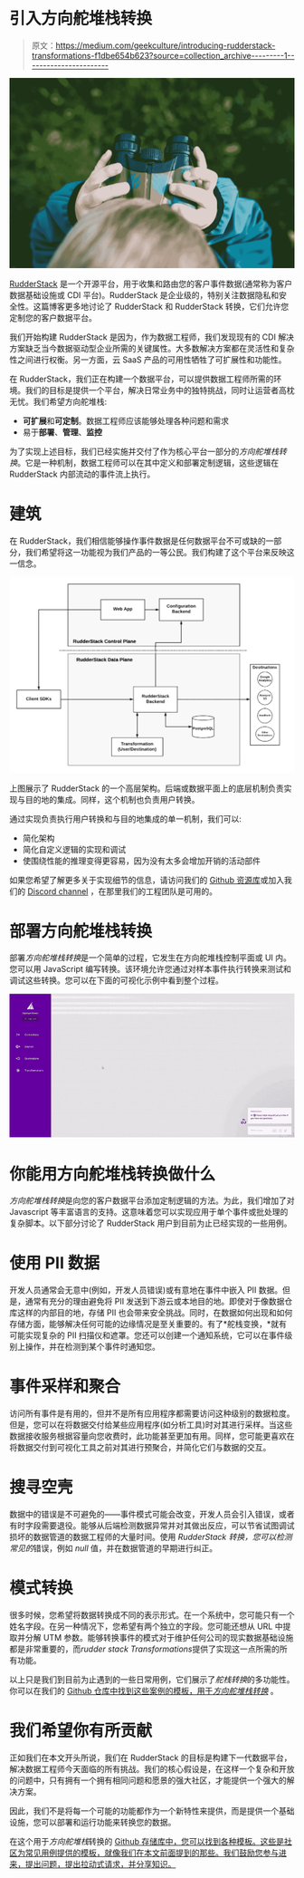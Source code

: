 # 引入方向舵堆栈转换

> 原文：<https://medium.com/geekculture/introducing-rudderstack-transformations-f1dbe654b623?source=collection_archive---------1----------------------->

![](img/72db5321f7fc79d27f2fda06e54e8bf4.png)

[RudderStack](http://rudderstack.com) 是一个开源平台，用于收集和路由您的客户事件数据(通常称为客户数据基础设施或 CDI 平台)。RudderStack 是企业级的，特别关注数据隐私和安全性。这篇博客更多地讨论了 RudderStack 和 RudderStack 转换，它们允许您定制您的客户数据平台。

我们开始构建 RudderStack 是因为，作为数据工程师，我们发现现有的 CDI 解决方案缺乏当今数据驱动型企业所需的关键属性。大多数解决方案都在灵活性和复杂性之间进行权衡。另一方面，云 SaaS 产品的可用性牺牲了可扩展性和功能性。

在 RudderStack，我们正在构建一个数据平台，可以提供数据工程师所需的环境。我们的目标是提供一个平台，解决日常业务中的独特挑战，同时让运营者高枕无忧。我们希望方向舵堆栈:

*   **可扩展**和**可定制**。数据工程师应该能够处理各种问题和需求
*   易于**部署**、**管理**、**监控**

为了实现上述目标，我们已经实施并交付了作为核心平台一部分的*方向舵堆栈转换*。它是一种机制，数据工程师可以在其中定义和部署定制逻辑，这些逻辑在 RudderStack 内部流动的事件流上执行。

# 建筑

在 RudderStack，我们相信能够操作事件数据是任何数据平台不可或缺的一部分，我们希望将这一功能视为我们产品的一等公民。我们构建了这个平台来反映这一信念。

![](img/88c73f867cceb3b196f8a1c1e1e7af51.png)

上图展示了 RudderStack 的一个高层架构。后端或数据平面上的底层机制负责实现与目的地的集成。同样，这个机制也负责用户转换。

通过实现负责执行用户转换和与目的地集成的单一机制，我们可以:

*   简化架构
*   简化自定义逻辑的实现和调试
*   使围绕性能的推理变得更容易，因为没有太多会增加开销的活动部件

如果您希望了解更多关于实现细节的信息，请访问我们的 [Github 资源库](https://github.com/rudderlabs/rudder-server)或加入我们的 [Discord channel](https://discordapp.com/invite/xNEdEGw) ，在那里我们的工程团队是可用的。

# 部署方向舵堆栈转换

部署*方向舵堆栈转换*是一个简单的过程，它发生在方向舵堆栈控制平面或 UI 内。您可以用 JavaScript 编写转换。该环境允许您通过对样本事件执行转换来测试和调试这些转换。您可以在下面的可视化示例中看到整个过程。

![](img/5c0ea7d901db91e9f649cd04166eacc9.png)

# 你能用方向舵堆栈转换做什么

*方向舵堆栈转换*是向您的客户数据平台添加定制逻辑的方法。为此，我们增加了对 Javascript 等丰富语言的支持。这意味着您可以实现应用于单个事件或批处理的复杂脚本。以下部分讨论了 RudderStack 用户到目前为止已经实现的一些用例。

# 使用 PII 数据

开发人员通常会无意中(例如，开发人员错误)或有意地在事件中嵌入 PII 数据。但是，通常有充分的理由避免将 PII 发送到下游云或本地目的地。即使对于像数据仓库这样的内部目的地，存储 PII 也会带来安全挑战。同时，在数据如何出现和如何存储方面，能够解决任何可能的边缘情况是至关重要的。有了*舵栈变换，*就有可能实现复杂的 PII 扫描仪和遮罩。您还可以创建一个通知系统，它可以在事件级别上操作，并在检测到某个事件时通知您。

# 事件采样和聚合

访问所有事件是有用的，但并不是所有应用程序都需要访问这种级别的数据粒度。但是，您可以在将数据交付给某些应用程序(如分析工具)时对其进行采样。当这些数据接收服务根据容量向您收费时，此功能甚至更加有用。同样，您可能更喜欢在将数据交付到可视化工具之前对其进行预聚合，并简化它们与数据的交互。

# 搜寻空壳

数据中的错误是不可避免的——事件模式可能会改变，开发人员会引入错误，或者有时字段需要退役。能够从后端检测数据异常并对其做出反应，可以节省试图调试损坏的数据管道的数据工程师的大量时间。使用 *RudderStack 转换，您可以检测常见的*错误，例如 *null* 值，并在数据管道的早期进行纠正。

# 模式转换

很多时候，您希望将数据转换成不同的表示形式。在一个系统中，您可能只有一个姓名字段。在另一种情况下，您希望有两个独立的字段。您可能还想从 URL 中提取并分解 UTM 参数。能够转换事件的模式对于维护任何公司的现实数据基础设施都是非常重要的，而*rudder stack Transformations*提供了实现这一点所需的所有功能。

以上只是我们到目前为止遇到的一些日常用例，它们展示了*舵栈转换*的多功能性。你可以在我们的 [Github 仓库中找到这些案例的模板，用于*方向舵堆栈转换*](https://github.com/rudderlabs/sample-user-transformers) 。

# 我们希望你有所贡献

正如我们在本文开头所说，我们在 RudderStack 的目标是构建下一代数据平台，解决数据工程师今天面临的所有挑战。我们的核心假设是，在这样一个复杂和开放的问题中，只有拥有一个拥有相同问题和愿景的强大社区，才能提供一个强大的解决方案。

因此，我们不是将每一个可能的功能都作为一个新特性来提供，而是提供一个基础设施，您可以部署和运行功能来转换您的数据。

在这个用于*方向舵堆栈*转换的 [Github 存储库中，您可以找到各种模板。这些是社区为常见用例提供的模板，就像我们在本文前面提到的那些。我们鼓励您参与进来，提出问题，提出拉动式请求，并分享知识。](https://github.com/rudderlabs/sample-user-transformers)